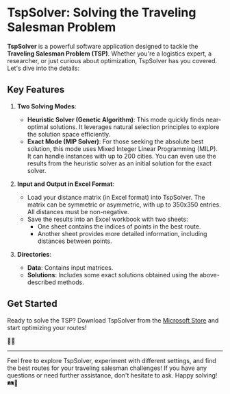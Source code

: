 # TspSolver: Solving the Traveling Salesman Problem

**TspSolver** is a powerful software application designed to tackle the **Traveling Salesman Problem (TSP)**. Whether you're a logistics expert, a researcher, or just curious about optimization, TspSolver has you covered. Let's dive into the details:

## Key Features

1. **Two Solving Modes**:
    - **Heuristic Solver (Genetic Algorithm)**: This mode quickly finds near-optimal solutions. It leverages natural selection principles to explore the solution space efficiently.
    - **Exact Mode (MIP Solver)**: For those seeking the absolute best solution, this mode uses Mixed Integer Linear Programming (MILP). It can handle instances with up to 200 cities. You can even use the results from the heuristic solver as an initial solution for the exact solver.

2. **Input and Output in Excel Format**:
    - Load your distance matrix (in Excel format) into TspSolver. The matrix can be symmetric or asymmetric, with up to 350x350 entries. All distances must be non-negative.
    - Save the results into an Excel workbook with two sheets:
        - One sheet contains the indices of points in the best route.
        - Another sheet provides more detailed information, including distances between points.

3. **Directories**:
    - **Data**: Contains input matrices.
    - **Solutions**: Includes some exact solutions obtained using the above-described methods.

## Get Started

Ready to solve the TSP? Download TspSolver from the [Microsoft Store](https://www.microsoft.com/store/apps/9PHQJQQDQGZ0) and start optimizing your routes!

🚚🌐

---

Feel free to explore TspSolver, experiment with different settings, and find the best routes for your traveling salesman challenges! If you have any questions or need further assistance, don't hesitate to ask. Happy solving! 🛤️🌟
